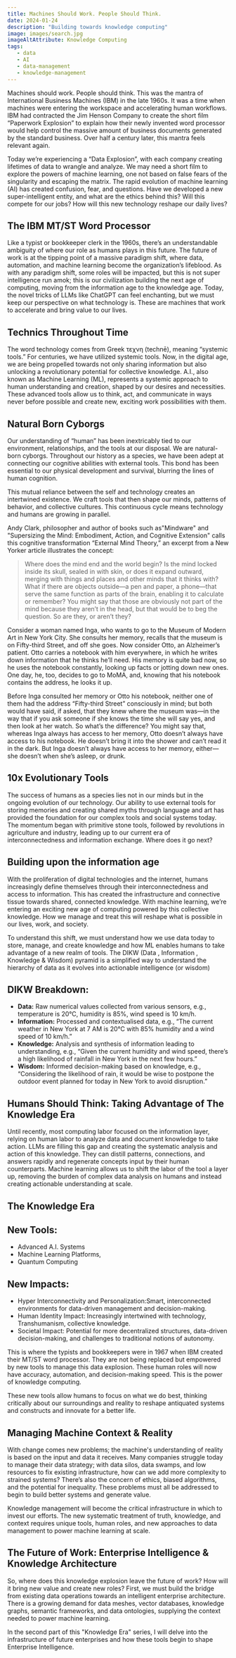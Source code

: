```yaml
---
title: Machines Should Work. People Should Think.
date: 2024-01-24
description: "Building towards knowledge computing"
image: images/search.jpg
imageAltAttribute: Knowledge Computing
tags:
   - data
   - AI
   - data-management
   - knowledge-management
---
```



Machines should work. People should think. This was the mantra of International Business Machines (IBM) in the late 1960s. It was a time when machines were entering the workspace and accelerating human workflows. IBM had contracted the Jim Henson Company to create the short film “Paperwork Explosion” to explain how their newly invented word processor would help control the massive amount of business documents generated by the standard business. Over half a century later, this mantra feels relevant again.

Today we’re experiencing a “Data Explosion”, with each company creating lifetimes of data to wrangle and analyze. We may need a short film to explore the powers of machine learning, one not based on false fears of the singularity and escaping the matrix. The rapid evolution of machine learning (AI) has created confusion, fear, and questions. Have we developed a new super-intelligent entity, and what are the ethics behind this? Will this compete for our jobs? How will this new technology reshape our daily lives?

The IBM MT/ST Word Processor
------------------------------

Like a typist or bookkeeper clerk in the 1960s, there’s an understandable ambiguity of where our role as humans plays in this future. The future of work is at the tipping point of a massive paradigm shift, where data, automation, and machine learning become the organization’s lifeblood. As with any paradigm shift, some roles will be impacted, but this is not super intelligence run amok; this is our civilization building the next age of computing, moving from the information age to the knowledge age. Today, the novel tricks of LLMs like ChatGPT can feel enchanting, but we must keep our perspective on what technology is. These are machines that work to accelerate and bring value to our lives.

Technics Throughout Time
-----------------------

The word technology comes from Greek τεχνη (technē), meaning “systemic tools.” For centuries, we have utilized systemic tools. Now, in the digital age, we are being propelled towards not only sharing information but also unlocking a revolutionary potential for collective knowledge. A.I., also known as Machine Learning (ML), represents a systemic approach to human understanding and creation, shaped by our desires and necessities. These advanced tools allow us to think, act, and communicate in ways never before possible and create new, exciting work possibilities with them.

Natural Born Cyborgs
-----------------------

Our understanding of “human” has been inextricably tied to our environment, relationships, and the tools at our disposal. We are natural-born cyborgs. Throughout our history as a species, we have been adept at connecting our cognitive abilities with external tools. This bond has been essential to our physical development and survival, blurring the lines of human cognition.

This mutual reliance between the self and technology creates an intertwined existence. We craft tools that then shape our minds, patterns of behavior, and collective cultures. This continuous cycle means technology and humans are growing in parallel. 

Andy Clark, philosopher and author of books such as"Mindware" and "Supersizing the Mind: Embodiment, Action, and Cognitive Extension" calls this cognitive transformation “External Mind Theory,” an excerpt from a New Yorker article illustrates the concept:

> Where does the mind end and the world begin? Is the mind locked inside its skull, sealed in with skin, or does it expand outward, merging with things and places and other minds that it thinks with? What if there are objects outside—a pen and paper, a phone—that serve the same function as parts of the brain, enabling it to calculate or remember? You might say that those are obviously not part of the mind because they aren’t in the head, but that would be to beg the question. So are they, or aren’t they?

Consider a woman named Inga, who wants to go to the Museum of Modern Art in New York City. She consults her memory, recalls that the museum is on Fifty-third Street, and off she goes. Now consider Otto, an Alzheimer’s patient. Otto carries a notebook with him everywhere, in which he writes down information that he thinks he’ll need. His memory is quite bad now, so he uses the notebook constantly, looking up facts or jotting down new ones. One day, he, too, decides to go to MoMA, and, knowing that his notebook contains the address, he looks it up.

Before Inga consulted her memory or Otto his notebook, neither one of them had the address “Fifty-third Street” consciously in mind; but both would have said, if asked, that they knew where the museum was—in the way that if you ask someone if she knows the time she will say yes, and then look at her watch. So what’s the difference? You might say that, whereas Inga always has access to her memory, Otto doesn’t always have access to his notebook. He doesn’t bring it into the shower and can’t read it in the dark. But Inga doesn’t always have access to her memory, either—she doesn’t when she’s asleep, or drunk.

10x Evolutionary Tools
-----------------------

The success of humans as a species lies not in our minds but in the ongoing evolution of our technology. Our ability to use external tools for storing memories and creating shared myths through language and art has provided the foundation for our complex tools and social systems today. The momentum began with primitive stone tools, followed by revolutions in agriculture and industry, leading up to our current era of interconnectedness and information exchange. Where does it go next?

Building upon the information age
----------------------------------

With the proliferation of digital technologies and the internet, humans increasingly define themselves through their interconnectedness and access to information. This has created the infrastructure and connective tissue towards shared, connected knowledge. With machine learning, we’re entering an exciting new age of computing powered by this collective knowledge. How we manage and treat this will reshape what is possible in our lives, work, and society.

To understand this shift, we must understand how we use data today to store, manage, and create knowledge and how ML enables humans to take advantage of a new realm of tools. The DIKW (Data , Information , Knowledge & Wisdom) pyramid is a simplified way to understand the hierarchy of data as it evolves into actionable intelligence (or wisdom)

DIKW Breakdown:
---------------

* **Data:** Raw numerical values collected from various sensors, e.g., temperature is 20°C, humidity is 85%, wind speed is 10 km/h.
* **Information:** Processed and contextualised data, e.g., “The current weather in New York at 7 AM is 20°C with 85% humidity and a wind speed of 10 km/h.”
* **Knowledge:** Analysis and synthesis of information leading to understanding, e.g., “Given the current humidity and wind speed, there’s a high likelihood of rainfall in New York in the next few hours.”
* **Wisdom:** Informed decision-making based on knowledge, e.g., “Considering the likelihood of rain, it would be wise to postpone the outdoor event planned for today in New York to avoid disruption.”

Humans Should Think: Taking Advantage of The Knowledge Era
----------------------------------------------------------

Until recently, most computing labor focused on the information layer, relying on human labor to analyze data and document knowledge to take action. LLMs are filling this gap and creating the systematic analysis and action of this knowledge. They can distill patterns, connections, and answers rapidly and regenerate concepts input by their human counterparts. Machine learning allows us to shift the labor of the tool a layer up, removing the burden of complex data analysis on humans and instead creating actionable understanding at scale. 

The Knowledge Era
-----------------

New Tools:
---------

* Advanced A.I. Systems
* Machine Learning Platforms, 
* Quantum Computing 

New Impacts:
-------------

* Hyper Interconnectivity and Personalization:Smart, interconnected environments for data-driven management and decision-making.
* Human Identity Impact: Increasingly intertwined with technology, Transhumanism, collective knowledge.
* Societal Impact: Potential for more decentralized structures, data-driven decision-making, and challenges to traditional notions of autonomy.

This is where the typists and bookkeepers were in 1967 when IBM created their MT/ST word processor. They are not being replaced but empowered by new tools to manage this data explosion. These human roles will now have accuracy, automation, and decision-making speed. This is the power of knowledge computing.

These new tools allow humans to focus on what we do best, thinking critically about our surroundings and reality to reshape antiquated systems and constructs and innovate for a better life.

Managing Machine Context & Reality
----------------------------------

With change comes new problems; the machine's understanding of reality is based on the input and data it receives. Many companies struggle today to manage their data strategy; with data silos, data swamps, and low resources to fix existing infrastructure, how can we add more complexity to strained systems? There’s also the concern of ethics, biased algorithms, and the potential for inequality. These problems must all be addressed to begin to build better systems and generate value.

Knowledge management will become the critical infrastructure in which to invest our efforts. The new systematic treatment of truth, knowledge, and context requires unique tools, human roles, and new approaches to data management to power machine learning at scale.

The Future of Work: Enterprise Intelligence & Knowledge Architecture
-------------------------------------------------------------------

So, where does this knowledge explosion leave the future of work? How will it bring new value and create new roles? First, we must build the bridge from existing data operations towards an intelligent enterprise architecture. There is a growing demand for data meshes, vector databases, knowledge graphs, semantic frameworks, and data ontologies, supplying the context needed to power machine learning. 

In the second part of this "Knowledge Era" series, I will delve into the infrastructure of future enterprises and how these tools begin to shape Enterprise Intelligence.
